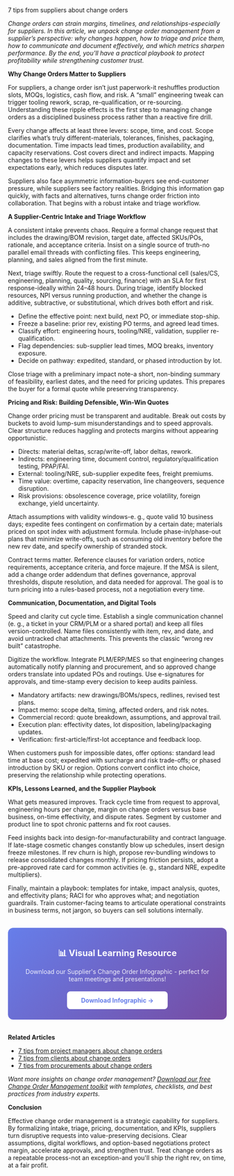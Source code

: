 7 tips from suppliers about change orders  <p><i>Change orders can strain margins, timelines, and relationships-especially for suppliers. In this article, we unpack change order management from a supplier’s perspective: why changes happen, how to triage and price them, how to communicate and document effectively, and which metrics sharpen performance. By the end, you’ll have a practical playbook to protect profitability while strengthening customer trust.</i></p>

<p><b>Why Change Orders Matter to Suppliers</b></p>

<p>For suppliers, a change order isn’t just paperwork-it reshuffles production slots, MOQs, logistics, cash flow, and risk. A “small” engineering tweak can trigger tooling rework, scrap, re-qualification, or re-sourcing. Understanding these ripple effects is the first step to managing change orders as a disciplined business process rather than a reactive fire drill.</p>

<p>Every change affects at least three levers: scope, time, and cost. Scope clarifies what’s truly different-materials, tolerances, finishes, packaging, documentation. Time impacts lead times, production availability, and capacity reservations. Cost covers direct and indirect impacts. Mapping changes to these levers helps suppliers quantify impact and set expectations early, which reduces disputes later.</p>

<p>Suppliers also face asymmetric information-buyers see end-customer pressure, while suppliers see factory realities. Bridging this information gap quickly, with facts and alternatives, turns change order friction into collaboration. That begins with a robust intake and triage workflow.</p>

<p><b>A Supplier-Centric Intake and Triage Workflow</b></p>

<p>A consistent intake prevents chaos. Require a formal change request that includes the drawing/BOM revision, target date, affected SKUs/POs, rationale, and acceptance criteria. Insist on a single source of truth-no parallel email threads with conflicting files. This keeps engineering, planning, and sales aligned from the first minute.</p>

<p>Next, triage swiftly. Route the request to a cross-functional cell (sales/CS, engineering, planning, quality, sourcing, finance) with an SLA for first response-ideally within 24–48 hours. During triage, identify blocked resources, NPI versus running production, and whether the change is additive, subtractive, or substitutional, which drives both effort and risk.</p>

<ul>
<li>Define the effective point: next build, next PO, or immediate stop-ship.</li>
<li>Freeze a baseline: prior rev, existing PO terms, and agreed lead times.</li>
<li>Classify effort: engineering hours, tooling/NRE, validation, supplier re-qualification.</li>
<li>Flag dependencies: sub-supplier lead times, MOQ breaks, inventory exposure.</li>
<li>Decide on pathway: expedited, standard, or phased introduction by lot.</li>
</ul>

<p>Close triage with a preliminary impact note-a short, non-binding summary of feasibility, earliest dates, and the need for pricing updates. This prepares the buyer for a formal quote while preserving transparency.</p>

<p><b>Pricing and Risk: Building Defensible, Win-Win Quotes</b></p>

<p>Change order pricing must be transparent and auditable. Break out costs by buckets to avoid lump-sum misunderstandings and to speed approvals. Clear structure reduces haggling and protects margins without appearing opportunistic.</p>

<ul>
<li>Directs: material deltas, scrap/write-off, labor deltas, rework.</li>
<li>Indirects: engineering time, document control, regulatory/qualification testing, PPAP/FAI.</li>
<li>External: tooling/NRE, sub-supplier expedite fees, freight premiums.</li>
<li>Time value: overtime, capacity reservation, line changeovers, sequence disruption.</li>
<li>Risk provisions: obsolescence coverage, price volatility, foreign exchange, yield uncertainty.</li>
</ul>

<p>Attach assumptions with validity windows-e. g., quote valid 10 business days; expedite fees contingent on confirmation by a certain date; materials priced on spot index with adjustment formula. Include phase-in/phase-out plans that minimize write-offs, such as consuming old inventory before the new rev date, and specify ownership of stranded stock.</p>

<p>Contract terms matter. Reference clauses for variation orders, notice requirements, acceptance criteria, and force majeure. If the MSA is silent, add a change order addendum that defines governance, approval thresholds, dispute resolution, and data needed for approval. The goal is to turn pricing into a rules-based process, not a negotiation every time.</p>

<p><b>Communication, Documentation, and Digital Tools</b></p>

<p>Speed and clarity cut cycle time. Establish a single communication channel (e. g., a ticket in your CRM/PLM or a shared portal) and keep all files version-controlled. Name files consistently with item, rev, and date, and avoid untracked chat attachments. This prevents the classic “wrong rev built” catastrophe.</p>

<p>Digitize the workflow. Integrate PLM/ERP/MES so that engineering changes automatically notify planning and procurement, and so approved change orders translate into updated POs and routings. Use e-signatures for approvals, and time-stamp every decision to keep audits painless.</p>

<ul>
<li>Mandatory artifacts: new drawings/BOMs/specs, redlines, revised test plans.</li>
<li>Impact memo: scope delta, timing, affected orders, and risk notes.</li>
<li>Commercial record: quote breakdown, assumptions, and approval trail.</li>
<li>Execution plan: effectivity dates, lot disposition, labeling/packaging updates.</li>
<li>Verification: first-article/first-lot acceptance and feedback loop.</li>
</ul>

<p>When customers push for impossible dates, offer options: standard lead time at base cost; expedited with surcharge and risk trade-offs; or phased introduction by SKU or region. Options convert conflict into choice, preserving the relationship while protecting operations.</p>

<p><b>KPIs, Lessons Learned, and the Supplier Playbook</b></p>

<p>What gets measured improves. Track cycle time from request to approval, engineering hours per change, margin on change orders versus base business, on-time effectivity, and dispute rates. Segment by customer and product line to spot chronic patterns and fix root causes.</p>

<p>Feed insights back into design-for-manufacturability and contract language. If late-stage cosmetic changes constantly blow up schedules, insert design freeze milestones. If rev churn is high, propose rev-bundling windows to release consolidated changes monthly. If pricing friction persists, adopt a pre-approved rate card for common activities (e. g., standard NRE, expedite multipliers).</p>

<p>Finally, maintain a playbook: templates for intake, impact analysis, quotes, and effectivity plans; RACI for who approves what; and negotiation guardrails. Train customer-facing teams to articulate operational constraints in business terms, not jargon, so buyers can sell solutions internally.</p>  <div style="background: linear-gradient(135deg, #667eea 0%, #764ba2 100%); padding: 24px; border-radius: 12px; margin: 32px 0; text-align: center;">  <p style="color: white; font-size: 20px; font-weight: bold; margin-bottom: 12px;">📊 Visual Learning Resource</p>  <p style="color: rgba(255,255,255,0.9); margin-bottom: 20px;">Download our Supplier's Change Order Infographic - perfect for team meetings and presentations!</p>  <a href="/resources/infographics#supplier" style="display: inline-block; background: white; color: #667eea; padding: 12px 32px; border-radius: 8px; font-weight: bold; text-decoration: none;">Download Infographic →</a>
</div>
<p><b>Related Articles</b></p>

<ul>
<li><a href="/posts/post-8">7 tips from project managers about change orders</a></li>
<li><a href="/posts/post-10">7 tips from clients about change orders</a></li>
<li><a href="/posts/post-11">7 tips from procurements about change orders</a></li>
</ul>

<p><i>Want more insights on change order management? <a href="/resources">Download our free Change Order Management toolkit</a> with templates, checklists, and best practices from industry experts.</i></p>

<p><b>Conclusion</b></p>

<p>Effective change order management is a strategic capability for suppliers. By formalizing intake, triage, pricing, documentation, and KPIs, suppliers turn disruptive requests into value-preserving decisions. Clear assumptions, digital workflows, and option-based negotiations protect margin, accelerate approvals, and strengthen trust. Treat change orders as a repeatable process-not an exception-and you'll ship the right rev, on time, at a fair profit.</p>